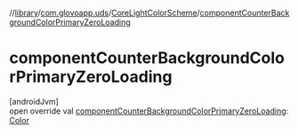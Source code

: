 //[library](../../../index.md)/[com.glovoapp.uds](../index.md)/[CoreLightColorScheme](index.md)/[componentCounterBackgroundColorPrimaryZeroLoading](component-counter-background-color-primary-zero-loading.md)

# componentCounterBackgroundColorPrimaryZeroLoading

[androidJvm]\
open override val [componentCounterBackgroundColorPrimaryZeroLoading](component-counter-background-color-primary-zero-loading.md): [Color](https://developer.android.com/reference/kotlin/androidx/compose/ui/graphics/Color.html)
